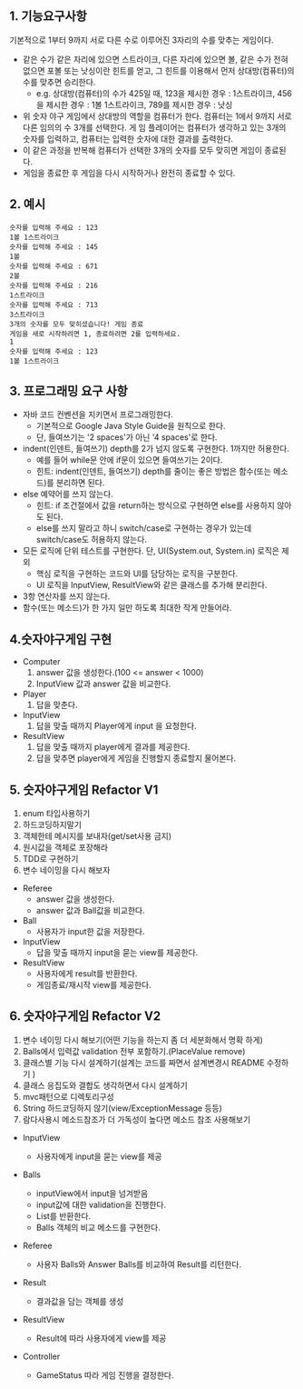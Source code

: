 ## 1. 기능요구사항
기본적으로 1부터 9까지 서로 다른 수로 이루어진 3자리의 수를 맞추는 게임이다.

* 같은 수가 같은 자리에 있으면 스트라이크, 다른 자리에 있으면 볼, 같은 수가 전혀 없으면 포볼 또는 낫싱이란 힌트를 얻고, 그 힌트를 이용해서 먼저 상대방(컴퓨터)의 수를 맞추면 승리한다.
  * e.g. 상대방(컴퓨터)의 수가 425일 때, 123을 제시한 경우 : 1스트라이크, 456을 제시한 경우 : 1볼 1스트라이크, 789를 제시한 경우 : 낫싱
* 위 숫자 야구 게임에서 상대방의 역할을 컴퓨터가 한다. 컴퓨터는 1에서 9까지 서로 다른 임의의 수 3개를 선택한다. 게 임 플레이어는 컴퓨터가 생각하고 있는 3개의 숫자를 입력하고, 컴퓨터는 입력한 숫자에 대한 결과를 출력한다.
* 이 같은 과정을 반복해 컴퓨터가 선택한 3개의 숫자를 모두 맞히면 게임이 종료된다.
* 게임을 종료한 후 게임을 다시 시작하거나 완전히 종료할 수 있다.

## 2. 예시
```
숫자를 입력해 주세요 : 123
1볼 1스트라이크
숫자를 입력해 주세요 : 145
1볼
숫자를 입력해 주세요 : 671
2볼
숫자를 입력해 주세요 : 216
1스트라이크
숫자를 입력해 주세요 : 713
3스트라이크
3개의 숫자를 모두 맞히셨습니다! 게임 종료
게임을 새로 시작하려면 1, 종료하려면 2를 입력하세요.
1
숫자를 입력해 주세요 : 123
1볼 1스트라이크
```
## 3. 프로그래밍 요구 사항
* 자바 코드 컨벤션을 지키면서 프로그래밍한다.
  * 기본적으로 Google Java Style Guide을 원칙으로 한다.
  * 단, 들여쓰기는 '2 spaces'가 아닌 '4 spaces'로 한다.
* indent(인덴트, 들여쓰기) depth를 2가 넘지 않도록 구현한다. 1까지만 허용한다.
  * 예를 들어 while문 안에 if문이 있으면 들여쓰기는 2이다.
  * 힌트: indent(인덴트, 들여쓰기) depth를 줄이는 좋은 방법은 함수(또는 메소드)를 분리하면 된다.
*  else 예약어를 쓰지 않는다.
   *  힌트: if 조건절에서 값을 return하는 방식으로 구현하면 else를 사용하지 않아도 된다.
    *  else를 쓰지 말라고 하니 switch/case로 구현하는 경우가 있는데 switch/case도 허용하지 않는다.
*  모든 로직에 단위 테스트를 구현한다. 단, UI(System.out, System.in) 로직은 제외
   *  핵심 로직을 구현하는 코드와 UI를 담당하는 로직을 구분한다.
   *  UI 로직을 InputView, ResultView와 같은 클래스를 추가해 분리한다.
*  3항 연산자를 쓰지 않는다.
*  함수(또는 메소드)가 한 가지 일만 하도록 최대한 작게 만들어라.


## 4.숫자야구게임 구현

   * Computer
      1. answer 값을 생성한다.(100 <= answer < 1000)
      2. InputView 값과 answer 값을 비교한다.
   * Player
     1. 답을 맞춘다.
   * InputView
      1. 답을 맞출 때까지 Player에게 input 을 요청한다.
   * ResultView
      1. 답을 맞출 때까지 player에게 결과를 제공한다.
     2. 답을 맞추면 player에게 게임을 진행할지 종료할지 물어본다.
     
## 5. 숫자야구게임 Refactor V1

1. enum 타입사용하기
2. 하드코딩하지말기
5. 객체한테 메시지를 보내자(get/set사용 금지)
6. 원시값을 객체로 포장해라
7. TDD로 구현하기
8. 변수 네이밍을 다시 해보자


* Referee
    * answer 값을 생성한다.
    * answer 값과 Ball값을 비교한다.
* Ball
    * 사용자가 input한 값을 저장한다.
* InputView
    * 답을 맞출 때까지 input을 묻는 view를 제공한다.
* ResultView
    * 사용자에게 result를 반환한다.
    * 게임종료/재시작 view를 제공한다.

## 6. 숫자야구게임 Refactor V2
1. 변수 네이밍 다시 해보기(어떤 기능을 하는지 좀 더 세분화해서 명확 하게)
2. Balls에서 입력값 validation 전부 포함하기.(PlaceValue remove)
3. 클래스별 기능 다시 설계하기(설계는 코드를 짜면서 설계변경시 README 수정하기 )
4. 클래스 응집도와 결합도 생각하면서 다시 설계하기
5. mvc패턴으로 디렉토리구성
6. String 하드코딩하지 않기(view/ExceptionMessage 등등)
7. 람다사용시 메소드참조가 더 가독성이 높다면 메소드 참조 사용해보기

* InputView
    * 사용자에게 input을 묻는 view를 제공

* Balls
    * inputView에서 input을 넘겨받음
    * input값에 대한 validation을 진행한다.
    * List를 반환한다.
    * Balls 객체의 비교 메소드를 구현한다.

* Referee
    * 사용자 Balls와 Answer Balls를 비교하여 Result를 리턴한다.

* Result
    * 결과값을 담는 객체를 생성
  
* ResultView
    * Result에 따라 사용자에게 view를 제공
  
* Controller
    * GameStatus 따라 게임 진행을 결정한다.

  